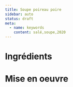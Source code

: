 ```yaml
---
title: Soupe poireau poire
sidebar: auto
status: draft
meta:
  - name: keywords
    content: salé,soupe,2020
---
```


# Ingrédients

# Mise en oeuvre

